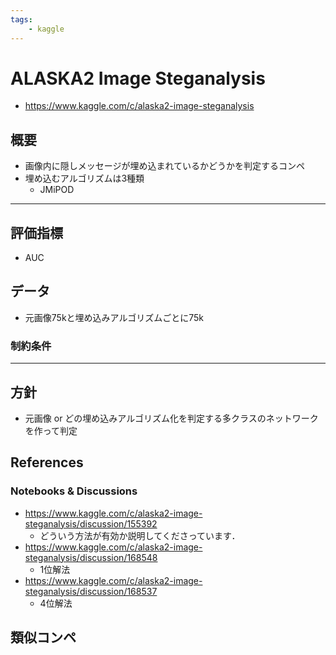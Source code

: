 ```yaml
---
tags:
    - kaggle
---
```


# ALASKA2 Image Steganalysis

- https://www.kaggle.com/c/alaska2-image-steganalysis

## 概要

- 画像内に隠しメッセージが埋め込まれているかどうかを判定するコンペ
- 埋め込むアルゴリズムは3種類
    - JMiPOD


---

## 評価指標

- AUC

## データ

- 元画像75kと埋め込みアルゴリズムごとに75k

### 制約条件

---

## 方針

- 元画像 or どの埋め込みアルゴリズム化を判定する多クラスのネットワークを作って判定

## References

### Notebooks & Discussions

- https://www.kaggle.com/c/alaska2-image-steganalysis/discussion/155392
    - どういう方法が有効か説明してくださっています．
- https://www.kaggle.com/c/alaska2-image-steganalysis/discussion/168548
    - 1位解法
- https://www.kaggle.com/c/alaska2-image-steganalysis/discussion/168537
    - 4位解法

## 類似コンペ


